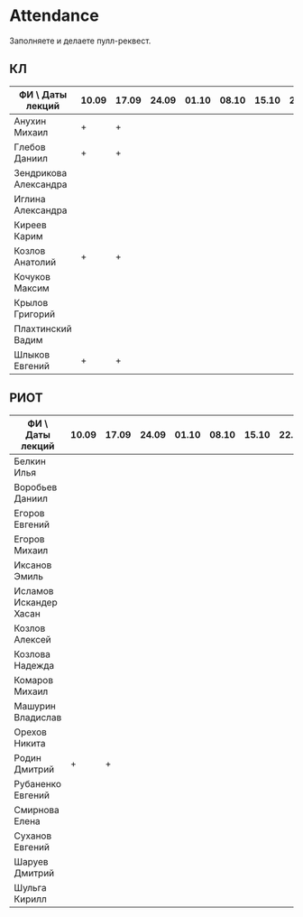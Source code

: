 # Attendance

Заполняете и делаете пулл-реквест.

## КЛ

| ФИ \ Даты лекций     |10.09|17.09|24.09|01.10|08.10|15.10|22.10|29.10|05.11|12.11|19.11|26.11|03.12|10.12| Сумма |
|----------------------|-----|-----|-----|-----|-----|-----|-----|-----|-----|-----|-----|-----|-----|-----|-------|
| Анухин Михаил        |  +  |  +  |     |     |     |     |     |     |     |     |     |     |     |     |       |
| Глебов Даниил        |  +  |  +  |     |     |     |     |     |     |     |     |     |     |     |     |       |
| Зендрикова Александра|     |     |     |     |     |     |     |     |     |     |     |     |     |     |       |
| Иглина Александра    |     |     |     |     |     |     |     |     |     |     |     |     |     |     |       |
| Киреев Карим         |     |     |     |     |     |     |     |     |     |     |     |     |     |     |       |
| Козлов Анатолий      |  +  |  +  |     |     |     |     |     |     |     |     |     |     |     |     |       |
| Кочуков Максим       |     |     |     |     |     |     |     |     |     |     |     |     |     |     |       |
| Крылов Григорий      |     |     |     |     |     |     |     |     |     |     |     |     |     |     |       |
| Плахтинский Вадим    |     |     |     |     |     |     |     |     |     |     |     |     |     |     |       |
| Шлыков Евгений       |  +  |  +  |     |     |     |     |     |     |     |     |     |     |     |     |       |

## РИОТ

| ФИ \ Даты лекций     |10.09|17.09|24.09|01.10|08.10|15.10|22.10|29.10|05.11|12.11|19.11|26.11|03.12|10.12| Сумма |
|----------------------|-----|-----|-----|-----|-----|-----|-----|-----|-----|-----|-----|-----|-----|-----|-------|
| Белкин Илья          |     |     |     |     |     |     |     |     |     |     |     |     |     |     |       |
| Воробьев Даниил      |     |     |     |     |     |     |     |     |     |     |     |     |     |     |       |
| Егоров Евгений       |     |     |     |     |     |     |     |     |     |     |     |     |     |     |       |
| Егоров Михаил        |     |     |     |     |     |     |     |     |     |     |     |     |     |     |       |
| Иксанов Эмиль        |     |     |     |     |     |     |     |     |     |     |     |     |     |     |       |
| Исламов Искандер Хасан|    |     |     |     |     |     |     |     |     |     |     |     |     |     |       |
| Козлов Алексей       |     |     |     |     |     |     |     |     |     |     |     |     |     |     |       |
| Козлова Надежда      |     |     |     |     |     |     |     |     |     |     |     |     |     |     |       |
| Комаров Михаил       |     |     |     |     |     |     |     |     |     |     |     |     |     |     |       |
| Машурин Владислав    |     |     |     |     |     |     |     |     |     |     |     |     |     |     |       |
| Орехов Никита        |     |     |     |     |     |     |     |     |     |     |     |     |     |     |       |
| Родин Дмитрий        |  +  |  +  |     |     |     |     |     |     |     |     |     |     |     |     |       |
| Рубаненко Евгений    |     |     |     |     |     |     |     |     |     |     |     |     |     |     |       |
| Смирнова Елена       |     |     |     |     |     |     |     |     |     |     |     |     |     |     |       |
| Суханов Евгений      |     |     |     |     |     |     |     |     |     |     |     |     |     |     |       |
| Шаруев Дмитрий       |     |     |     |     |     |     |     |     |     |     |     |     |     |     |       |
| Шульга Кирилл        |     |     |     |     |     |     |     |     |     |     |     |     |     |     |       |
